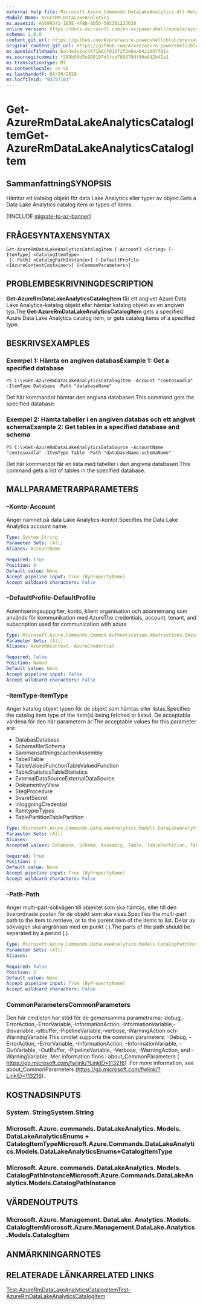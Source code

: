 ```yaml
---
external help file: Microsoft.Azure.Commands.DataLakeAnalytics.dll-Help.xml
Module Name: AzureRM.DataLakeAnalytics
ms.assetid: A6899341-1E5E-4F8B-8D5D-5923B1223628
online version: https://docs.microsoft.com/en-us/powershell/module/azurerm.datalakeanalytics/get-azurermdatalakeanalyticscatalogitem
schema: 2.0.0
content_git_url: https://github.com/Azure/azure-powershell/blob/preview/src/ResourceManager/DataLakeAnalytics/Commands.DataLakeAnalytics/help/Get-AzureRmDataLakeAnalyticsCatalogItem.md
original_content_git_url: https://github.com/Azure/azure-powershell/blob/preview/src/ResourceManager/DataLakeAnalytics/Commands.DataLakeAnalytics/help/Get-AzureRmDataLakeAnalyticsCatalogItem.md
ms.openlocfilehash: bac4e3e2cc4471b8cf015f2f3ebeab421097f81c
ms.sourcegitcommit: f599b50d5e980197d1fca769378df90a842b42a1
ms.translationtype: MT
ms.contentlocale: sv-SE
ms.lasthandoff: 08/20/2020
ms.locfileid: "93757101"
---
```

# <span data-ttu-id="7a636-101">Get-AzureRmDataLakeAnalyticsCatalogItem</span><span class="sxs-lookup"><span data-stu-id="7a636-101">Get-AzureRmDataLakeAnalyticsCatalogItem</span></span>

## <span data-ttu-id="7a636-102">Sammanfattning</span><span class="sxs-lookup"><span data-stu-id="7a636-102">SYNOPSIS</span></span>
<span data-ttu-id="7a636-103">Hämtar ett katalog objekt för data Lake Analytics eller typer av objekt.</span><span class="sxs-lookup"><span data-stu-id="7a636-103">Gets a Data Lake Analytics catalog item or types of items.</span></span>

[!INCLUDE [migrate-to-az-banner](../../includes/migrate-to-az-banner.md)]

## <span data-ttu-id="7a636-104">FRÅGESYNTAXEN</span><span class="sxs-lookup"><span data-stu-id="7a636-104">SYNTAX</span></span>

```
Get-AzureRmDataLakeAnalyticsCatalogItem [-Account] <String> [-ItemType] <CatalogItemType>
 [[-Path] <CatalogPathInstance>] [-DefaultProfile <IAzureContextContainer>] [<CommonParameters>]
```

## <span data-ttu-id="7a636-105">PROBLEMBESKRIVNING</span><span class="sxs-lookup"><span data-stu-id="7a636-105">DESCRIPTION</span></span>
<span data-ttu-id="7a636-106">**Get-AzureRmDataLakeAnalyticsCatalogItem** får ett angivet Azure Data Lake Analytics-katalog objekt eller hämtar katalog objekt av en angiven typ.</span><span class="sxs-lookup"><span data-stu-id="7a636-106">The **Get-AzureRmDataLakeAnalyticsCatalogItem** gets a specified Azure Data Lake Analytics catalog item, or gets catalog items of a specified type.</span></span>

## <span data-ttu-id="7a636-107">BESKRIVS</span><span class="sxs-lookup"><span data-stu-id="7a636-107">EXAMPLES</span></span>

### <span data-ttu-id="7a636-108">Exempel 1: Hämta en angiven databas</span><span class="sxs-lookup"><span data-stu-id="7a636-108">Example 1: Get a specified database</span></span>
```
PS C:\>Get-AzureRmDataLakeAnalyticsCatalogItem -Account "contosoadla" -ItemType Database -Path "databaseName"
```

<span data-ttu-id="7a636-109">Det här kommandot hämtar den angivna databasen.</span><span class="sxs-lookup"><span data-stu-id="7a636-109">This command gets the specified database.</span></span>

### <span data-ttu-id="7a636-110">Exempel 2: Hämta tabeller i en angiven databas och ett angivet schema</span><span class="sxs-lookup"><span data-stu-id="7a636-110">Example 2: Get tables in a specified database and schema</span></span>
```
PS C:\>Get-AzureRmDataLakeAnalyticsDataSource -AccountName "contosoadla" -ItemType Table -Path "databaseName.schemaName"
```

<span data-ttu-id="7a636-111">Det här kommandot får en lista med tabeller i den angivna databasen.</span><span class="sxs-lookup"><span data-stu-id="7a636-111">This command gets a list of tables in the specified database.</span></span>

## <span data-ttu-id="7a636-112">MALLPARAMETRAR</span><span class="sxs-lookup"><span data-stu-id="7a636-112">PARAMETERS</span></span>

### <span data-ttu-id="7a636-113">-Konto</span><span class="sxs-lookup"><span data-stu-id="7a636-113">-Account</span></span>
<span data-ttu-id="7a636-114">Anger namnet på data Lake Analytics-kontot.</span><span class="sxs-lookup"><span data-stu-id="7a636-114">Specifies the Data Lake Analytics account name.</span></span>

```yaml
Type: System.String
Parameter Sets: (All)
Aliases: AccountName

Required: True
Position: 0
Default value: None
Accept pipeline input: True (ByPropertyName)
Accept wildcard characters: False
```

### <span data-ttu-id="7a636-115">-DefaultProfile</span><span class="sxs-lookup"><span data-stu-id="7a636-115">-DefaultProfile</span></span>
<span data-ttu-id="7a636-116">Autentiseringsuppgifter, konto, klient organisation och abonnemang som används för kommunikation med Azure</span><span class="sxs-lookup"><span data-stu-id="7a636-116">The credentials, account, tenant, and subscription used for communication with azure</span></span>

```yaml
Type: Microsoft.Azure.Commands.Common.Authentication.Abstractions.IAzureContextContainer
Parameter Sets: (All)
Aliases: AzureRmContext, AzureCredential

Required: False
Position: Named
Default value: None
Accept pipeline input: False
Accept wildcard characters: False
```

### <span data-ttu-id="7a636-117">-ItemType</span><span class="sxs-lookup"><span data-stu-id="7a636-117">-ItemType</span></span>
<span data-ttu-id="7a636-118">Anger katalog objekt typen för de objekt som hämtas eller listas.</span><span class="sxs-lookup"><span data-stu-id="7a636-118">Specifies the catalog item type of the item(s) being fetched or listed.</span></span>
<span data-ttu-id="7a636-119">De acceptabla värdena för den här parametern är:</span><span class="sxs-lookup"><span data-stu-id="7a636-119">The acceptable values for this parameter are:</span></span>
- <span data-ttu-id="7a636-120">Databas</span><span class="sxs-lookup"><span data-stu-id="7a636-120">Database</span></span>
- <span data-ttu-id="7a636-121">Schemafiler</span><span class="sxs-lookup"><span data-stu-id="7a636-121">Schema</span></span>
- <span data-ttu-id="7a636-122">Sammansättningscachen</span><span class="sxs-lookup"><span data-stu-id="7a636-122">Assembly</span></span>
- <span data-ttu-id="7a636-123">Tabell</span><span class="sxs-lookup"><span data-stu-id="7a636-123">Table</span></span>
- <span data-ttu-id="7a636-124">TableValuedFunction</span><span class="sxs-lookup"><span data-stu-id="7a636-124">TableValuedFunction</span></span>
- <span data-ttu-id="7a636-125">TableStatistics</span><span class="sxs-lookup"><span data-stu-id="7a636-125">TableStatistics</span></span>
- <span data-ttu-id="7a636-126">ExternalDataSource</span><span class="sxs-lookup"><span data-stu-id="7a636-126">ExternalDataSource</span></span>
- <span data-ttu-id="7a636-127">Dokumentvy</span><span class="sxs-lookup"><span data-stu-id="7a636-127">View</span></span>
- <span data-ttu-id="7a636-128">Steg</span><span class="sxs-lookup"><span data-stu-id="7a636-128">Procedure</span></span>
- <span data-ttu-id="7a636-129">Svaret</span><span class="sxs-lookup"><span data-stu-id="7a636-129">Secret</span></span>
- <span data-ttu-id="7a636-130">Inloggning</span><span class="sxs-lookup"><span data-stu-id="7a636-130">Credential</span></span>
- <span data-ttu-id="7a636-131">Ramtyper</span><span class="sxs-lookup"><span data-stu-id="7a636-131">Types</span></span>
- <span data-ttu-id="7a636-132">TablePartition</span><span class="sxs-lookup"><span data-stu-id="7a636-132">TablePartition</span></span>

```yaml
Type: Microsoft.Azure.Commands.DataLakeAnalytics.Models.DataLakeAnalyticsEnums+CatalogItemType
Parameter Sets: (All)
Aliases:
Accepted values: Database, Schema, Assembly, Table, TablePartition, TableValuedFunction, TableStatistics, ExternalDataSource, View, Procedure, Secret, Credential, Types, Package

Required: True
Position: 1
Default value: None
Accept pipeline input: True (ByPropertyName)
Accept wildcard characters: False
```

### <span data-ttu-id="7a636-133">-Path</span><span class="sxs-lookup"><span data-stu-id="7a636-133">-Path</span></span>
<span data-ttu-id="7a636-134">Anger multi-part-sökvägen till objektet som ska hämtas, eller till den överordnade posten för de objekt som ska visas.</span><span class="sxs-lookup"><span data-stu-id="7a636-134">Specifies the multi-part path to the item to retrieve, or to the parent item of the items to list.</span></span>
<span data-ttu-id="7a636-135">Delar av sökvägen ska avgränsas med en punkt (.).</span><span class="sxs-lookup"><span data-stu-id="7a636-135">The parts of the path should be separated by a period (.).</span></span>

```yaml
Type: Microsoft.Azure.Commands.DataLakeAnalytics.Models.CatalogPathInstance
Parameter Sets: (All)
Aliases:

Required: False
Position: 2
Default value: None
Accept pipeline input: True (ByPropertyName)
Accept wildcard characters: False
```

### <span data-ttu-id="7a636-136">CommonParameters</span><span class="sxs-lookup"><span data-stu-id="7a636-136">CommonParameters</span></span>
<span data-ttu-id="7a636-137">Den här cmdleten har stöd för de gemensamma parametrarna:-debug,-ErrorAction,-ErrorVariable,-InformationAction,-InformationVariable,-disvariable,-utbuffer,-PipelineVariable,-verbose,-WarningAction och-WarningVariable.</span><span class="sxs-lookup"><span data-stu-id="7a636-137">This cmdlet supports the common parameters: -Debug, -ErrorAction, -ErrorVariable, -InformationAction, -InformationVariable, -OutVariable, -OutBuffer, -PipelineVariable, -Verbose, -WarningAction, and -WarningVariable.</span></span> <span data-ttu-id="7a636-138">Mer information finns i about_CommonParameters ( https://go.microsoft.com/fwlink/?LinkID=113216) .</span><span class="sxs-lookup"><span data-stu-id="7a636-138">For more information, see about_CommonParameters (https://go.microsoft.com/fwlink/?LinkID=113216).</span></span>

## <span data-ttu-id="7a636-139">KOSTNADS</span><span class="sxs-lookup"><span data-stu-id="7a636-139">INPUTS</span></span>

### <span data-ttu-id="7a636-140">System. String</span><span class="sxs-lookup"><span data-stu-id="7a636-140">System.String</span></span>

### <span data-ttu-id="7a636-141">Microsoft. Azure. commands. DataLakeAnalytics. Models. DataLakeAnalyticsEnums + CatalogItemType</span><span class="sxs-lookup"><span data-stu-id="7a636-141">Microsoft.Azure.Commands.DataLakeAnalytics.Models.DataLakeAnalyticsEnums+CatalogItemType</span></span>

### <span data-ttu-id="7a636-142">Microsoft. Azure. commands. DataLakeAnalytics. Models. CatalogPathInstance</span><span class="sxs-lookup"><span data-stu-id="7a636-142">Microsoft.Azure.Commands.DataLakeAnalytics.Models.CatalogPathInstance</span></span>

## <span data-ttu-id="7a636-143">VÄRDEN</span><span class="sxs-lookup"><span data-stu-id="7a636-143">OUTPUTS</span></span>

### <span data-ttu-id="7a636-144">Microsoft. Azure. Management. DataLake. Analytics. Models. CatalogItem</span><span class="sxs-lookup"><span data-stu-id="7a636-144">Microsoft.Azure.Management.DataLake.Analytics.Models.CatalogItem</span></span>

## <span data-ttu-id="7a636-145">ANMÄRKNINGAR</span><span class="sxs-lookup"><span data-stu-id="7a636-145">NOTES</span></span>

## <span data-ttu-id="7a636-146">RELATERADE LÄNKAR</span><span class="sxs-lookup"><span data-stu-id="7a636-146">RELATED LINKS</span></span>

[<span data-ttu-id="7a636-147">Test-AzureRmDataLakeAnalyticsCatalogItem</span><span class="sxs-lookup"><span data-stu-id="7a636-147">Test-AzureRmDataLakeAnalyticsCatalogItem</span></span>](./Test-AzureRmDataLakeAnalyticsCatalogItem.md)



